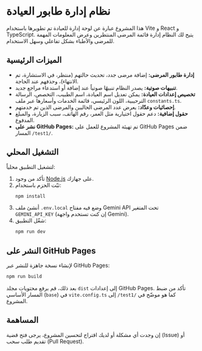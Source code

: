 # نظام إدارة طابور العيادة

هذا المشروع عبارة عن لوحة إدارة للعيادة تم تطويرها باستخدام Vite و React و TypeScript. يتيح لك النظام إدارة قائمة المرضى المنتظرين وعرض المعلومات المهمة للمرضى والأطباء بشكل تفاعلي وسهل الاستخدام.

## الميزات الرئيسية

- **إدارة طابور المرضى:** إضافة مرضى جدد، تحديث حالتهم (منتظر، في الاستشارة، تم الانتهاء)، وحذفهم عند الحاجة.
- **تنبيهات صوتية:** يصدر النظام تنبيهًا صوتياً عند إضافة أو استدعاء مراجع جديد.
- **تخصيص إعدادات العيادة:** يمكن تعديل اسم العيادة، اسم الطبيب، التخصص، الرسالة الترحيبية، اللون الرئيسي، قائمة الخدمات وأسعارها عبر ملف `constants.ts`.
- **إحصائيات وعدّاد:** يعرض عدد المرضى الحاليين والمرضى الذين تم خدمتهم.
- **حقول إضافية:** دعم حقول اختيارية مثل العمر، رقم الهاتف، سبب الزيارة، والمبلغ المدفوع.
- **نشر على GitHub Pages:** تم تهيئة المشروع للعمل على GitHub Pages ضمن المسار `/test1/`.

## التشغيل المحلي

لتشغيل التطبيق محلياً:

1. تأكد من وجود [Node.js](https://nodejs.org/) على جهازك.
2. ثبّت الحزم باستخدام:
   ```bash
   npm install
   ```
3. أنشئ ملف `.env.local` وضع فيه مفتاح Gemini API تحت المتغير `GEMINI_API_KEY` (إن كنت تستخدم واجهة Gemini).
4. شغّل التطبيق:
   ```bash
   npm run dev
   ```

## النشر على GitHub Pages

لإنشاء نسخة جاهزة للنشر عبر GitHub Pages:

```bash
npm run build
```

بعد ذلك، قم برفع محتويات مجلد `dist` إلى إعدادات GitHub Pages. تأكد من ضبط المسار الأساسي (`base`) في `vite.config.ts` إلى `/test1/` كما هو موضّح في المشروع.

## المساهمة

إن وجدت أي مشكلة أو لديك اقتراح لتحسين المشروع، يرجى فتح قضية (Issue) أو تقديم طلب سحب (Pull Request).
